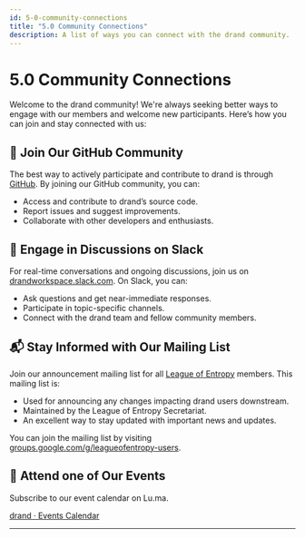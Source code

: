 ```yaml
---
id: 5-0-community-connections
title: "5.0 Community Connections"
description: A list of ways you can connect with the drand community.
---
```

# 5.0 Community Connections

Welcome to the drand community! We're always seeking better ways to engage with our members and welcome new participants. Here’s how you can join and stay connected with us:

## 👥 Join Our GitHub Community

The best way to actively participate and contribute to drand is through [GitHub](https://github.com/drand). By joining our GitHub community, you can:

- Access and contribute to drand’s source code.
- Report issues and suggest improvements.
- Collaborate with other developers and enthusiasts.

## 💬 Engage in Discussions on Slack

For real-time conversations and ongoing discussions, join us on [drandworkspace.slack.com](http://drandworkspace.slack.com/). On Slack, you can:

- Ask questions and get near-immediate responses.
- Participate in topic-specific channels.
- Connect with the drand team and fellow community members.

## 📬 Stay Informed with Our Mailing List

Join our announcement mailing list for all [League of Entropy](https://leagueofentropy.org/) members. This mailing list is:

- Used for announcing any changes impacting drand users downstream.
- Maintained by the League of Entropy Secretariat.
- An excellent way to stay updated with important news and updates.

You can join the mailing list by visiting [groups.google.com/g/leagueofentropy-users](https://groups.google.com/g/leagueofentropy-users).

## 🎪 Attend one of Our Events

Subscribe to our event calendar on Lu.ma.

[drand · Events Calendar](https://lu.ma/drand_loe/)

---
